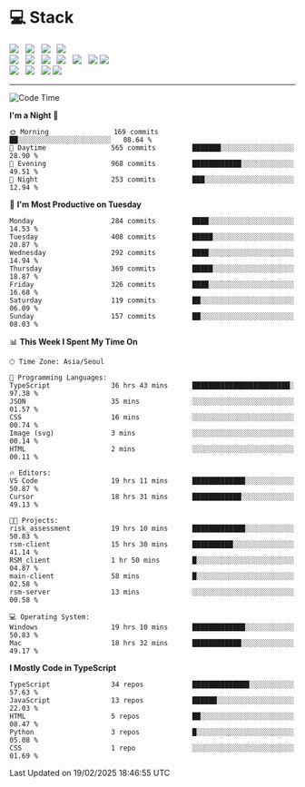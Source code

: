 <h1>💻 Stack</h1>
<div>
 <!-- badge : https://shields.io/ -->
 <!-- icon : https://simpleicons.org/?q=Get -->
 <img src="https://img.shields.io/badge/HTML5-e74c3c?style=flat-square&logo=HTML5&logoColor=white"/> &nbsp 
 <img src="https://img.shields.io/badge/CSS3-0A84FF?style=flat-square&logo=CSS3&logoColor=white"/> &nbsp 
 <img src="https://img.shields.io/badge/JavaScript-FFCD11?style=flat-square&logo=JavaScript&logoColor=white"/> &nbsp 
 <img src="https://img.shields.io/badge/TypeScript-3075C0?style=flat-square&logo=TypeScript&logoColor=white"/>
 <br/>
 <img src="https://img.shields.io/badge/Next-000000?style=flat-square&logo=nextdotjs&logoColor=white"/> &nbsp 
 <img src="https://img.shields.io/badge/React-00BCF6?style=flat-square&logo=React&logoColor=white"/> &nbsp 
 <img src="https://img.shields.io/badge/Redux-764ABC?style=flat-square&logo=Redux&logoColor=white"/> &nbsp
 <img src="https://img.shields.io/badge/Recoil-3578E5?style=flat-square&logo=recoil&logoColor=white"/> &nbsp
 <img src="https://img.shields.io/badge/React-Query-FF4154?style=flat-square&logo=reactquery&logoColor=white"/> &nbsp 
 <img src="https://img.shields.io/badge/styled%2Dcomponents-DB7093?style=flat-square&logo=styled%2Dcomponents&logoColor=white"/>
 <img src="https://img.shields.io/badge/CSS Modules-000000?style=flat-square&logo=CSS Modules&logoColor=white"/> &nbsp 
 <br/>
 <img src="https://img.shields.io/badge/Node-339933?style=flat-square&logo=Node.js&logoColor=white"/> &nbsp 
 <img src="https://img.shields.io/badge/Express-000000?style=flat-square&logo=Express&logoColor=white"/> &nbsp 
 <img src="https://img.shields.io/badge/MongoDB-47A248?style=flat-square&logo=MongoDB&logoColor=white"/>
 <img src="https://img.shields.io/badge/MariaDB-003545?style=flat-square&logo=mariadb&logoColor=white"/>
</div>

<hr>

<!--START_SECTION:waka-->
![Code Time](http://img.shields.io/badge/Code%20Time-2%2C104%20hrs%2034%20mins-blue)

**I'm a Night 🦉** 

```text
🌞 Morning                169 commits         ██░░░░░░░░░░░░░░░░░░░░░░░   08.64 % 
🌆 Daytime                565 commits         ███████░░░░░░░░░░░░░░░░░░   28.90 % 
🌃 Evening                968 commits         ████████████░░░░░░░░░░░░░   49.51 % 
🌙 Night                  253 commits         ███░░░░░░░░░░░░░░░░░░░░░░   12.94 % 
```
📅 **I'm Most Productive on Tuesday** 

```text
Monday                   284 commits         ████░░░░░░░░░░░░░░░░░░░░░   14.53 % 
Tuesday                  408 commits         █████░░░░░░░░░░░░░░░░░░░░   20.87 % 
Wednesday                292 commits         ████░░░░░░░░░░░░░░░░░░░░░   14.94 % 
Thursday                 369 commits         █████░░░░░░░░░░░░░░░░░░░░   18.87 % 
Friday                   326 commits         ████░░░░░░░░░░░░░░░░░░░░░   16.68 % 
Saturday                 119 commits         ██░░░░░░░░░░░░░░░░░░░░░░░   06.09 % 
Sunday                   157 commits         ██░░░░░░░░░░░░░░░░░░░░░░░   08.03 % 
```


📊 **This Week I Spent My Time On** 

```text
🕑︎ Time Zone: Asia/Seoul

💬 Programming Languages: 
TypeScript               36 hrs 43 mins      ████████████████████████░   97.38 % 
JSON                     35 mins             ░░░░░░░░░░░░░░░░░░░░░░░░░   01.57 % 
CSS                      16 mins             ░░░░░░░░░░░░░░░░░░░░░░░░░   00.74 % 
Image (svg)              3 mins              ░░░░░░░░░░░░░░░░░░░░░░░░░   00.14 % 
HTML                     2 mins              ░░░░░░░░░░░░░░░░░░░░░░░░░   00.11 % 

🔥 Editors: 
VS Code                  19 hrs 11 mins      █████████████░░░░░░░░░░░░   50.87 % 
Cursor                   18 hrs 31 mins      ████████████░░░░░░░░░░░░░   49.13 % 

🐱‍💻 Projects: 
risk_assessment          19 hrs 10 mins      █████████████░░░░░░░░░░░░   50.83 % 
rsm-client               15 hrs 30 mins      ██████████░░░░░░░░░░░░░░░   41.14 % 
RSM_client               1 hr 50 mins        █░░░░░░░░░░░░░░░░░░░░░░░░   04.87 % 
main-client              58 mins             █░░░░░░░░░░░░░░░░░░░░░░░░   02.58 % 
rsm-server               13 mins             ░░░░░░░░░░░░░░░░░░░░░░░░░   00.58 % 

💻 Operating System: 
Windows                  19 hrs 10 mins      █████████████░░░░░░░░░░░░   50.83 % 
Mac                      18 hrs 32 mins      ████████████░░░░░░░░░░░░░   49.17 % 
```

**I Mostly Code in TypeScript** 

```text
TypeScript               34 repos            ██████████████░░░░░░░░░░░   57.63 % 
JavaScript               13 repos            ██████░░░░░░░░░░░░░░░░░░░   22.03 % 
HTML                     5 repos             ██░░░░░░░░░░░░░░░░░░░░░░░   08.47 % 
Python                   3 repos             █░░░░░░░░░░░░░░░░░░░░░░░░   05.08 % 
CSS                      1 repo              ░░░░░░░░░░░░░░░░░░░░░░░░░   01.69 % 
```




 Last Updated on 19/02/2025 18:46:55 UTC
<!--END_SECTION:waka-->
